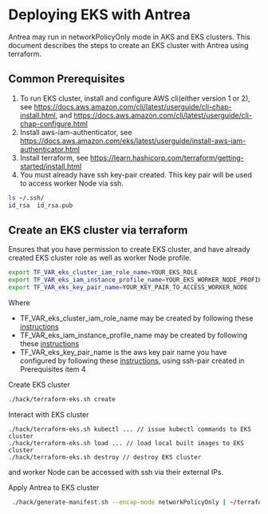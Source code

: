 # Deploying EKS with Antrea

Antrea may run in networkPolicyOnly mode in AKS and EKS clusters. This document
describes the steps to create an EKS cluster with Antrea using terraform.

## Common Prerequisites
1. To run EKS cluster, install and configure AWS cli(either version 1 or 2), see
   https://docs.aws.amazon.com/cli/latest/userguide/cli-chap-install.html, and
   https://docs.aws.amazon.com/cli/latest/userguide/cli-chap-configure.html
2. Install aws-iam-authenticator, see 
https://docs.aws.amazon.com/eks/latest/userguide/install-aws-iam-authenticator.html
3. Install terraform, see https://learn.hashicorp.com/terraform/getting-started/install.html
4. You must already have ssh key-pair created. This key pair will be used to access worker Node via
 ssh.
```bash
ls ~/.ssh/
id_rsa  id_rsa.pub
```


## Create an EKS cluster via terraform
Ensures that you have permission to create EKS cluster, and have already
created EKS cluster role as well as worker Node profile.
```bash
export TF_VAR_eks_cluster_iam_role_name=YOUR_EKS_ROLE
export TF_VAR_eks_iam_instance_profile_name=YOUR_EKS_WORKER_NODE_PROFILE
export TF_VAR_eks_key_pair_name=YOUR_KEY_PAIR_TO_ACCESS_WORKER_NODE
```
Where 
- TF_VAR_eks_cluster_iam_role_name may be created by following these
 [instructions](https://docs.aws.amazon.com/eks/latest/userguide/service_IAM_role.html#create-service-role)
- TF_VAR_eks_iam_instance_profile_name may be created by following these
 [instructions](https://docs.aws.amazon.com/eks/latest/userguide/worker_node_IAM_role.html#create-worker-node-role)
- TF_VAR_eks_key_pair_name is the aws key pair name you have configured by following these
 [instructions](https://docs.aws.amazon.com/AWSEC2/latest/UserGuide/ec2-key-pairs.html#how-to-generate-your-own-key-and-import-it-to-aws),
 using ssh-pair created in Prerequisites item 4
 


Create EKS cluster
```bash
./hack/terraform-eks.sh create
```
Interact with EKS cluster
```
./hack/terraform-eks.sh kubectl ... // issue kubectl commands to EKS cluster
./hack/terraform-eks.sh load ... // load local built images to EKS cluster
./hack/terraform-eks.sh destroy // destroy EKS cluster
```
and worker Node can be accessed with ssh via their external IPs.

Apply Antrea to EKS cluster
```bash
 ./hack/generate-manifest.sh --encap-mode networkPolicyOnly | ~/terraform/eks kubectl apply -f -
```
